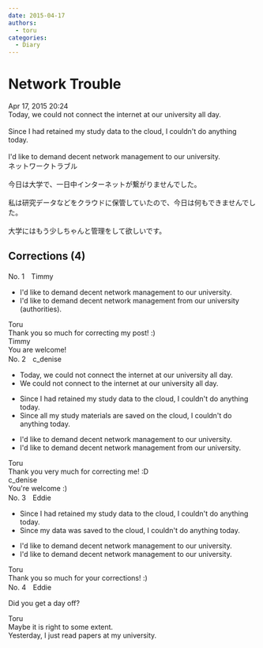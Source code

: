 ```yaml
---
date: 2015-04-17
authors:
  - toru
categories:
  - Diary
---
```


<h1 id="subject_show">Network Trouble</h1>
<div class="date">Apr 17, 2015 20:24</div>
<div id="post"><div id="body_show_ori">
Today, we could not connect the internet at our university all day.<br/><br/>Since I had retained my study data to the cloud, I couldn't do anything today.<br/><br/>I'd like to demand decent network management to our university.
</div></div>

<!-- more -->

<div id="post_ja"><div id="body_show_mo">
ネットワークトラブル<br/><br/>今日は大学で、一日中インターネットが繋がりませんでした。<br/><br/>私は研究データなどをクラウドに保管していたので、今日は何もできませんでした。<br/><br/>大学にはもう少しちゃんと管理をして欲しいです。
</div></div>

## Corrections (4)
<div id="block"><div class="first_name"> No. 1　<span class="just_name">Timmy</span></div><div id="block2">
<ul class="correction_field">
<li class="incorrect">I'd like to demand decent network management to our university.</li>
<li class="corrected correct">
I'd like to demand decent network management <span class="f_blue">from </span>our university (<span class="f_blue">authorities</span>).
</li>
</ul>
</div><div class="name"><span class="just_name">Toru</span><br>
Thank you so much for correcting my post! :)
</div>
<div class="name"><span class="just_name">Timmy</span><br>
You are welcome!
</div>
</div>
<div id="block"><div class="first_name"> No. 2　<span class="just_name">c_denise</span></div><div id="block2">
<ul class="correction_field">
<li class="incorrect">Today, we could not connect the internet at our university all day.</li>
<li class="corrected correct">
We could not connect <span class="f_blue">to</span> the internet at our university all day.
</li>
</ul>
<ul class="correction_field">
<li class="incorrect">Since I had retained my study data to the cloud, I couldn't do anything today.</li>
<li class="corrected correct">
Since all my study materials are saved on the cloud, I couldn't do anything today.
</li>
</ul>
<ul class="correction_field">
<li class="incorrect">I'd like to demand decent network management to our university.</li>
<li class="corrected correct">
I'd like to demand decent network management <span class="f_blue">from</span> our university.
</li>
</ul>
</div><div class="name"><span class="just_name">Toru</span><br>
Thank you very much for correcting me! :D
</div>
<div class="name"><span class="just_name">c_denise</span><br>
You're welcome :)
</div>
</div>
<div id="block"><div class="first_name"> No. 3　<span class="just_name">Eddie</span></div><div id="block2">
<ul class="correction_field">
<li class="incorrect">Since I had retained my study data to the cloud, I couldn't do anything today.</li>
<li class="corrected correct">
Since my data was saved to the cloud, I couldn't do anything today.
</li>
</ul>
<ul class="correction_field">
<li class="incorrect">I'd like to demand decent network management to our university.</li>
<li class="corrected correct">
I'd like to demand decent network management to our university.
</li>
</ul>
</div><div class="name"><span class="just_name">Toru</span><br>
Thank you so much for your corrections! :)
</div>
</div>
<div id="block"><div class="first_name"> No. 4　<span class="just_name">Eddie</span></div><div id="block2">
<p class="comment_small">
 Did you get a day off?
</p>

</div><div class="name"><span class="just_name">Toru</span><br>
Maybe it is right to some extent.<br/>Yesterday, I just read papers at my university.
</div>
</div>
